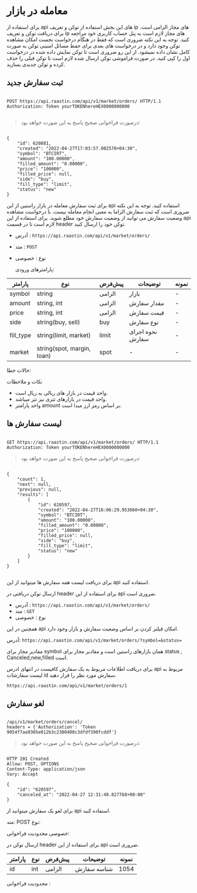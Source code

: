 # معامله در بازار


برای استفاده از api های این بخش استفاده از  توکن و تعریف ip های مجاز الزامی است. برای دریافت توکن و تعریف ip های مجاز لازم است به پنل حساب کاربری خود مراجعه کنید. توجه به این نکته ضروری است که فقط در هنگام درخواست نخست امکان مشاهده توکن وجود دارد و در درخواست های بعدی برای حفظ مسائل امنیتی توکن به صورت کامل نشان داده نمیشود. از این رو ضروری است تا توکن نمایش داده شده در درخواست اول را کپی کنید. در صورت فراموشی توکن ارسال شده لازم است تا توکن قبلی را حذف کرده و توکن جدیدی بسازید.


## ثبت سفارش جدید

```plane

POST https://api.raastin.com/api/v1/market/orders/ HTTP/1.1
Authorization: Token yourTOKENhereHEX0000000000


```

> درصورت فراخوانی صحیح پاسخ به این صورت خواهد بود:

```plane

{
    "id": 620881,
    "created": "2022-04-27T17:03:57.002570+04:30",
    "symbol": "BTCIRT",
    "amount": "100.00000",
    "filled_amount": "0.00000",
    "price": "100000",
    "filled_price": null,
    "side": "buy",
    "fill_type": "limit",
    "status": "new"
}

```

برای ثبت سفارش معامله در بازار راستین از این api استفاده کنید. توجه به این نکته ضروری است که ثبت سفارش الزاما به معنی انجام معامله نیست. با درخواست مشاهده وضعیت سفارش می توانید از وضعیت سفارش خود مطلع شوید.
برای استفاده از این api لازم است تا در قسمت header توکن خود را ارسال کنید.


- آدرس : `https://api.raastin.com/api/v1/market/orders/`
- متد : `POST`
- نوع :‌ خصوصی


  پارامترهای ورودی:

پارامتر     | نوع    | پیش‌فرض   |   توضیحات     | نمونه
----------- | ----   | ------   |   ---------   | -----
symbol | string | الزامی | بازار| -
amount | string, int | الزامی | مقدار سفارش| -
price | string, int | الزامی | قیمت سفارش| -
side | string(buy, sell) | buy | نوع سفارش| -
fill_type | string(limit, market) | limit | نحوه اجرای سفارش| -
market | string(spot, margin, loan) | spot | - | -

حالات خطا: 
<aside class="warning">
نکات و ملاحظات

- واحد قیمت در بازار های ریالی به ریال است. 
- واحد قیمت در بازارهای تتری نیز تتر میباشد.
- واحد پارامتر amount بر اساس رمز ارز مبدا است.
</aside>


## لیست سفارش ها



```plane

GET https://api.raastin.com/api/v1/market/orders/ HTTP/1.1
Authorization: Token yourTOKENhereHEX0000000000

```


> درصورت فراخوانی صحیح پاسخ به این صورت خواهد بود:

```plane

{
    "count": 1,
    "next": null,
    "previous": null,
    "results": [
        {
            "id": 620597,
            "created": "2022-04-27T16:06:29.953660+04:30",
            "symbol": "BTCIRT",
            "amount": "100.00000",
            "filled_amount": "0.00000",
            "price": "100000",
            "filled_price": null,
            "side": "buy",
            "fill_type": "limit",
            "status": "new"
        }
    ]
}


```

 برای دریافت لیست همه  سفارش ها میتوانید از این api استفاده کنید.

ارسال توکن دریافتی در header برای استفاده از این api ضروری است.

- آدرس : `https://api.raastin.com/api/v1/market/orders/`
- متد : `GET`
- نوع :‌ خصوصی


همچنین در این api امکان فیلتر کردن بر اساس وضعیت سفارش و بازار وجود دارد.

آدرس:
`https://api.raastin.com/api/v1/market/orders/?symbol=&status=`

مقادیر مجاز برای symbol همان بازارهای راستین است و مقادیر مجاز برای status , 
Canceled,new,filled 
 است.

برای دریافت اطلاعات مربوط به یک سفارش کافیست در انتهای ادرس api مربوط به لیست سفارشات id سفارش مورد نظر را قرار دهید.

`https://api.raastin.com/api/v1/market/orders/1`


## لغو سفارش



```plane

/api/v1/market/orders/cancel/
headers = {'Authorization': 'Token 9054f7aa9305e012b3c2300408c3dfdf390fcddf'}

```


> درصورت فراخوانی صحیح پاسخ به این صورت خواهد بود:

```plane

HTTP 201 Created
Allow: POST, OPTIONS
Content-Type: application/json
Vary: Accept

{
    "id": "620597",
    "canceled_at": "2022-04-27 12:31:49.827768+00:00"
}

```

برای لغو یک سفارش میتوانید از  api استفاده کنید.


متد:
POST
نوع:

خصوصی
محدودیت فراخوانی:



ارسال توکن در header برای استفاده از این api ضروری است.


پارامتر     | نوع    | پیش‌فرض   |   توضیحات     | نمونه
----------- | ----   | ------   |   ---------   | -----
id | int | الزامی | شناسه سفارش| 1054

محدودیت فراخوانی : 
